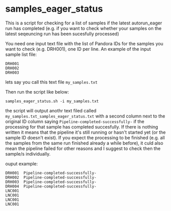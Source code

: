 # samples_eager_status

This is a script for checking for a list of samples if the latest autorun_eager run has completed (e.g. if you want to check whether your samples 
on the latest seqeuncing run has been sucesfully processed)


You need one input text file with the list of Pandora IDs for the samples you want to check (e.g. DRH001), one ID per line. An example 
of the input sample list file:

```
DRH001
DRH002
DRH003
```

lets say you call this text file ``` my_samples.txt ```

Then run the script like below:
```
samples_eager_status.sh -i my_samples.txt

```
the script will output anothr text filed called ``` my_samples.txt_samples_eager_status.txt ``` with a second column next to the 
original ID column saying ``` Pipeline-completed-successfully- ``` if the processing for that sample has completed succesfully. If there is nothing 
written it means that the pipeline it's still running or hasn't started yet (or the sample ID doesn't exist). If you expect the processing to be 
finished (e.g. all the samples from the same run finished already a while before), it culd also mean the pipeline failed for other reasons and I 
suggest to check then the sample/s individually.

ouput example:

```
DRH001	Pipeline-completed-successfully-
DRH002	Pipeline-completed-successfully-
DRH003	Pipeline-completed-successfully-
DRH004	Pipeline-completed-successfully-
LNC001	
LNC001	
LNC001	
LNC001
	
````

